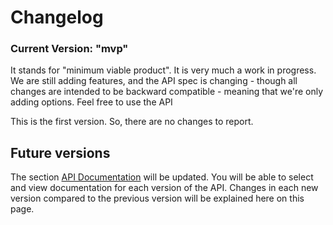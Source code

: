 # Changelog

### Current Version: "mvp"

It stands for "minimum viable product". It is very much a work in progress. We are still adding features, and the API spec is changing - though all changes are intended to be backward compatible - meaning that we're only adding options. Feel free to use the API

This is the first version. So, there are no changes to report.

## Future versions

The section [API Documentation](../documentation/) will be updated. You will be able to select and view documentation for each version of the API. Changes in each new version compared to the previous version will be explained here on this page.





